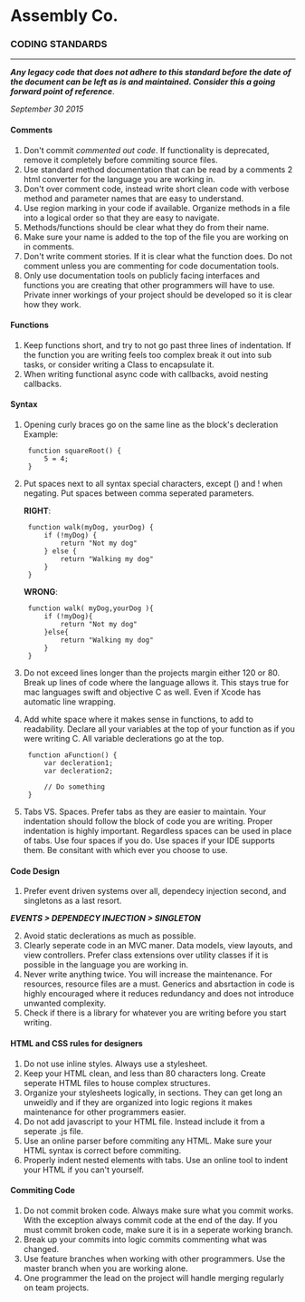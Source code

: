 # Assembly Co. 
### CODING STANDARDS
--------------------
___Any legacy code that does not adhere to this standard before the date of the document can be left as is and maintained. Consider this a going forward point of reference___.

_September 30 2015_

#### Comments

1. Don't commit *commented out code*. If functionality is deprecated, remove it completely before commiting source files.
2. Use standard method documentation that can be read by a comments 2 html converter for the language you are working in.
3. Don't over comment code, instead write short clean code with verbose method and parameter names that are easy to understand.
4. Use region marking in your code if available. Organize methods in a file into a logical order so that they are easy to navigate.
5. Methods/functions should be clear what they do from their name. 
6. Make sure your name is added to the top of the file you are working on in comments.
7. Don't write comment stories. If it is clear what the function does. Do not comment unless you are commenting for code documentation tools. 
8. Only use documentation tools on publicly facing interfaces and functions you are creating that other programmers will have to use. Private inner workings of your project should be developed so it is clear how they work.

#### Functions

1. Keep functions short, and try to not go past three lines of indentation. If the function you are writing feels too complex break it out into sub tasks, or consider writing a Class to encapsulate it.
2. When writing functional async code with callbacks, avoid nesting callbacks.

#### Syntax

1. Opening curly braces go on the same line as the block's decleration Example:

        function squareRoot() {
            5 = 4;
        }
        
2. Put spaces next to all syntax special characters, except () and ! when negating. Put spaces between comma seperated parameters.

    **RIGHT**:
       
        function walk(myDog, yourDog) {
            if (!myDog) {
                return "Not my dog"
            } else {
                return "Walking my dog"
            }
        }

    **WRONG**:
    
        function walk( myDog,yourDog ){
            if (!myDog){
                return "Not my dog"
            }else{
                return "Walking my dog"
            }
        }
        
3. Do not exceed lines longer than the projects margin either 120 or 80. Break up lines of code where the language allows it. This stays true for mac languages swift and objective C as well. Even if Xcode has automatic line wrapping.
4. Add white space where it makes sense in functions, to add to readability. Declare all your variables at the top of your function as if you were writing C. All variable declerations go at the top.
    
        function aFunction() {
            var decleration1;
            var decleration2;

            // Do something
        }
        
5. Tabs VS. Spaces. Prefer tabs as they are easier to maintain. Your indentation should follow the block of code you are writing. Proper indentation is highly important. Regardless spaces can be used in place of tabs. Use four spaces if you do. Use spaces if your IDE supports them. Be consitant with which ever you choose to use.
        
        
#### Code Design

1. Prefer event driven systems over all, dependecy injection second, and singletons as a last resort.

***EVENTS > DEPENDECY INJECTION > SINGLETON***
        
2. Avoid static declerations as much as possible.
3. Clearly seperate code in an MVC maner. Data models, view layouts, and view controllers. Prefer class extensions over utility classes if it is possible in the language you are working in.
4. Never write anything twice. You will increase the maintenance. For resources, resource files are a must. Generics and absrtaction in code is highly encouraged where it reduces redundancy and does not introduce unwanted complexity.
5. Check if there is a library for whatever you are writing before you start writing.


#### HTML and CSS rules for designers

1. Do not use inline styles. Always use a stylesheet.
2. Keep your HTML clean, and less than 80 characters long. Create seperate HTML files to house complex structures.
3. Organize your stylesheets logically, in sections. They can get long an unweidly and if they are organized into logic regions it makes maintenance for other programmers easier.
4. Do not add javascript to your HTML file. Instead include it from a seperate .js file.
5. Use an online parser before commiting any HTML. Make sure your HTML syntax is correct before commiting.
6. Properly indent nested elements with tabs. Use an online tool to indent your HTML if you can't yourself.


#### Commiting Code

1. Do not commit broken code. Always make sure what you commit works. With the exception always commit code at the end of the day. If you must commit broken code, make sure it is in a seperate working branch.
2. Break up your commits into logic commits commenting what was changed.
3. Use feature branches when working with other programmers. Use the master branch when you are working alone.
4. One programmer the lead on the project will handle merging regularly on team projects.
